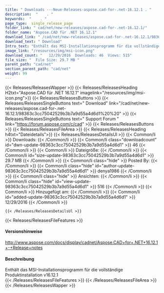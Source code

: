```yaml
---
title: " Downloads ---Neue-Releases-aspose.cad-for-.net-16.12.1 . "
description:  "    . " 
keywords:  "    . " 
page_type:  single_release_page
folder_link: " cad/net/new-releases/aspose.cad-for-.net-16.12.1/"
folder_name: "Aspose.CAD für .NET 16.12.1"
download_link: " /cad/net/new-releases/aspose.cad-for-.net-16.12.1/98363c3cc75042529b3b7a9d55a4d6d1"
download_text: " Download"
Intro_text: "Enthält das MSI-Installationsprogramm für die vollständige Produktinstallation v16.12.1"
image_link: "/resources/img/msi-icon.png"
download_count: "   12/29/2016  Downloads: 46  Views: 515"
file_size: "  File Size: 29.7 MB "
parent_path: "cad/net"
section_parent_path: "cad/net"
weight: 99
---
```


{{< Releases/ReleasesWapper >}}
  {{< Releases/ReleasesHeading H2txt="Aspose.CAD für .NET 16.12.1" imagelink="/resources/img/msi-icon.png">}}
  {{< Releases/ReleasesButtons >}}
    {{< Releases/ReleasesSingleButtons text=" Download" link="/cad/net/new-releases/aspose.cad-for-.net-16.12.1/98363c3cc75042529b3b7a9d55a4d6d1%20%20" >}}
    {{< Releases/ReleasesSingleButtons text=" Support Forum " link="https://forum.aspose.com/c/cad" >}}
  {{< Releases/ReleasesButtons >}}
  {{< Releases/ReleasesFileArea >}}
    {{< Releases/ReleasesHeading h4txt="Dateidetails">}}
    {{< Releases/ReleasesDetailsUl >}}
            {{< Common/li >}} Downloads: {{< /Common/li >}}
      {{< Common/li class="downloadcount" id="dwn-update-98363c3cc75042529b3b7a9d55a4d6d1" >}} 46 {{< /Common/li >}}
      {{< Common/li >}} Dateigröße: {{< /Common/li >}}
      {{< Common/li id="size-update-98363c3cc75042529b3b7a9d55a4d6d1" >}} 29.7 MB {{< /Common/li >}} 
      {{< Common/li  class="hide" >}} Posted By: {{< /Common/li >}} 
      {{< Common/li class="hide" id="author-update-98363c3cc75042529b3b7a9d55a4d6d1" >}} denya1986 {{< /Common/li >}}
      {{< Common/li class="hide" >}} Ansichten: {{< /Common/li >}}
      {{< Common/li class="hide" id="view-update-98363c3cc75042529b3b7a9d55a4d6d1" >}} 516 {{< /Common/li >}}
      {{< Common/li >}} Hinzugefügt am: {{< /Common/li >}}
      {{< Common/li id="added-update-98363c3cc75042529b3b7a9d55a4d6d1" >}} 12/29/2016 {{< /Common/li >}} 

    {{< /Releases/ReleasesDetailsUl >}}

  {{< Releases/ReleasesFileFeatures >}}
      <h4>Versionshinweise</h4><div> <a href="http://www.aspose.com/docs/display/cadnet/Aspose.CAD+for+.NET+16.12.1+-+Release+notes">http://www.aspose.com/docs/display/cadnet/Aspose.CAD+for+.NET+16.12.1+-+Release+notes</a></div><h4> Beschreibung</h4><div class="HTMLDescription"> Enthält das MSI-Installationsprogramm für die vollständige Produktinstallation v16.12.1</div>
  {{< /Releases/ReleasesFileFeatures >}}
 {{< /Releases/ReleasesFileArea >}}
{{< /Releases/ReleasesWapper >}}



